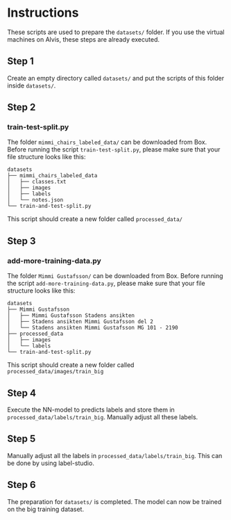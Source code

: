 # Instructions
These scripts are used to prepare the `datasets/` folder. If you use the virtual machines on Alvis, these steps are already executed.

## Step 1
Create an empty directory called `datasets/` and put the scripts of this folder inside `datasets/`.

## Step 2
### train-test-split.py
The folder `mimmi_chairs_labeled_data/` can be downloaded from Box. Before running the script `train-test-split.py`, please make sure that your file structure looks like this:

```
datasets
├── mimmi_chairs_labeled_data
│   ├── classes.txt
│   ├── images
│   ├── labels
│   └── notes.json
└── train-and-test-split.py

```
This script should create a new folder called `processed_data/`

## Step 3
### add-more-training-data.py
The folder `Mimmi Gustafsson/` can be downloaded from Box. Before running the script `add-more-training-data.py`, please make sure that your file structure looks like this:

```
datasets
├── Mimmi Gustafsson
│   ├── Mimmi Gustafsson Stadens ansikten
│   ├── Stadens ansikten Mimmi Gustafsson del 2
│   └── Stadens ansikten Mimmi Gustafsson MG 101 - 2190
├── processed_data
│   ├── images
│   └── labels
└── train-and-test-split.py
```
This script should create a new folder called `processed_data/images/train_big`

## Step 4
Execute the NN-model to predicts labels and store them in `processed_data/labels/train_big`. Manually adjust all these labels.

## Step 5
Manually adjust all the labels in `processed_data/labels/train_big`. This can be done by using label-studio.

## Step 6
The preparation for `datasets/` is completed. The model can now be trained on the big training dataset.